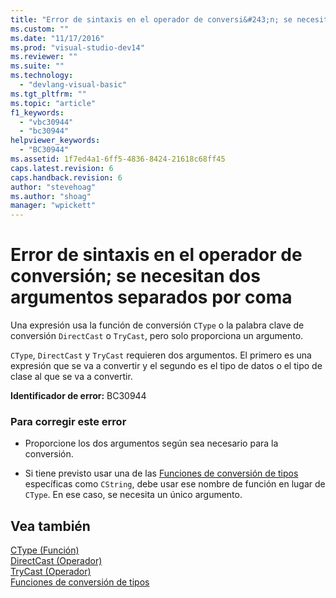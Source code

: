 ```yaml
---
title: "Error de sintaxis en el operador de conversi&#243;n; se necesitan dos argumentos separados por coma | Microsoft Docs"
ms.custom: ""
ms.date: "11/17/2016"
ms.prod: "visual-studio-dev14"
ms.reviewer: ""
ms.suite: ""
ms.technology: 
  - "devlang-visual-basic"
ms.tgt_pltfrm: ""
ms.topic: "article"
f1_keywords: 
  - "vbc30944"
  - "bc30944"
helpviewer_keywords: 
  - "BC30944"
ms.assetid: 1f7ed4a1-6ff5-4836-8424-21618c68ff45
caps.latest.revision: 6
caps.handback.revision: 6
author: "stevehoag"
ms.author: "shoag"
manager: "wpickett"
---
```

# Error de sintaxis en el operador de conversi&#243;n; se necesitan dos argumentos separados por coma
Una expresión usa la función de conversión `CType` o la palabra clave de conversión `DirectCast` o `TryCast`, pero solo proporciona un argumento.  
  
 `CType`, `DirectCast` y `TryCast` requieren dos argumentos. El primero es una expresión que se va a convertir y el segundo es el tipo de datos o el tipo de clase al que se va a convertir.  
  
 **Identificador de error:** BC30944  
  
### Para corregir este error  
  
-   Proporcione los dos argumentos según sea necesario para la conversión.  
  
-   Si tiene previsto usar una de las [Funciones de conversión de tipos](/dotnet/visual-basic/language-reference/functions/type-conversion-functions) específicas como `CString`, debe usar ese nombre de función en lugar de `CType`. En ese caso, se necesita un único argumento.  
  
## Vea también  
 [CType \(Función\)](/dotnet/visual-basic/language-reference/functions/ctype-function)   
 [DirectCast \(Operador\)](/dotnet/visual-basic/language-reference/operators/directcast-operator)   
 [TryCast \(Operador\)](/dotnet/visual-basic/language-reference/operators/trycast-operator)   
 [Funciones de conversión de tipos](/dotnet/visual-basic/language-reference/functions/type-conversion-functions)
